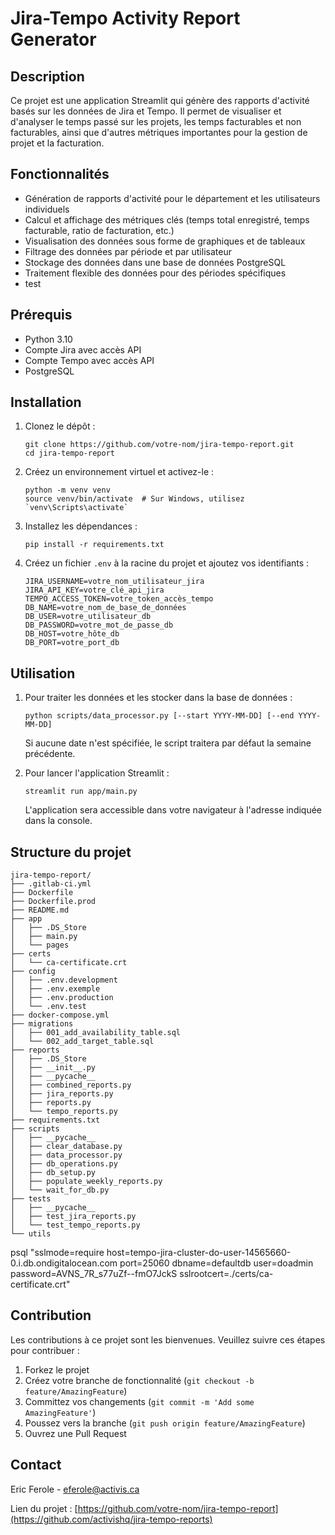 # Jira-Tempo Activity Report Generator

## Description
Ce projet est une application Streamlit qui génère des rapports d'activité basés sur les données de Jira et Tempo. Il permet de visualiser et d'analyser le temps passé sur les projets, les temps facturables et non facturables, ainsi que d'autres métriques importantes pour la gestion de projet et la facturation.

## Fonctionnalités
- Génération de rapports d'activité pour le département et les utilisateurs individuels
- Calcul et affichage des métriques clés (temps total enregistré, temps facturable, ratio de facturation, etc.)
- Visualisation des données sous forme de graphiques et de tableaux
- Filtrage des données par période et par utilisateur
- Stockage des données dans une base de données PostgreSQL
- Traitement flexible des données pour des périodes spécifiques
- test

## Prérequis
- Python 3.10
- Compte Jira avec accès API
- Compte Tempo avec accès API
- PostgreSQL

## Installation
1. Clonez le dépôt :
   ```
   git clone https://github.com/votre-nom/jira-tempo-report.git
   cd jira-tempo-report
   ```

2. Créez un environnement virtuel et activez-le :
   ```
   python -m venv venv
   source venv/bin/activate  # Sur Windows, utilisez `venv\Scripts\activate`
   ```

3. Installez les dépendances :
   ```
   pip install -r requirements.txt
   ```

4. Créez un fichier `.env` à la racine du projet et ajoutez vos identifiants :
   ```
   JIRA_USERNAME=votre_nom_utilisateur_jira
   JIRA_API_KEY=votre_clé_api_jira
   TEMPO_ACCESS_TOKEN=votre_token_accès_tempo
   DB_NAME=votre_nom_de_base_de_données
   DB_USER=votre_utilisateur_db
   DB_PASSWORD=votre_mot_de_passe_db
   DB_HOST=votre_hôte_db
   DB_PORT=votre_port_db
   ```

## Utilisation
1. Pour traiter les données et les stocker dans la base de données :
   ```
   python scripts/data_processor.py [--start YYYY-MM-DD] [--end YYYY-MM-DD]
   ```
   Si aucune date n'est spécifiée, le script traitera par défaut la semaine précédente.

2. Pour lancer l'application Streamlit :
   ```
   streamlit run app/main.py
   ```
   L'application sera accessible dans votre navigateur à l'adresse indiquée dans la console.

## Structure du projet
```
jira-tempo-report/
├── .gitlab-ci.yml
├── Dockerfile
├── Dockerfile.prod
├── README.md
├── app
│   ├── .DS_Store
│   ├── main.py
│   └── pages
├── certs
│   └── ca-certificate.crt
├── config
│   ├── .env.development
│   ├── .env.exemple
│   ├── .env.production
│   └── .env.test
├── docker-compose.yml
├── migrations
│   ├── 001_add_availability_table.sql
│   └── 002_add_target_table.sql
├── reports
│   ├── .DS_Store
│   ├── __init__.py
│   ├── __pycache__
│   ├── combined_reports.py
│   ├── jira_reports.py
│   ├── reports.py
│   └── tempo_reports.py
├── requirements.txt
├── scripts
│   ├── __pycache__
│   ├── clear_database.py
│   ├── data_processor.py
│   ├── db_operations.py
│   ├── db_setup.py
│   ├── populate_weekly_reports.py
│   └── wait_for_db.py
├── tests
│   ├── __pycache__
│   ├── test_jira_reports.py
│   └── test_tempo_reports.py
└── utils

```

psql "sslmode=require host=tempo-jira-cluster-do-user-14565660-0.i.db.ondigitalocean.com port=25060 dbname=defaultdb user=doadmin password=AVNS_7R_s77uZf--fmO7JckS sslrootcert=./certs/ca-certificate.crt"


## Contribution
Les contributions à ce projet sont les bienvenues. Veuillez suivre ces étapes pour contribuer :
1. Forkez le projet
2. Créez votre branche de fonctionnalité (`git checkout -b feature/AmazingFeature`)
3. Committez vos changements (`git commit -m 'Add some AmazingFeature'`)
4. Poussez vers la branche (`git push origin feature/AmazingFeature`)
5. Ouvrez une Pull Request

## Contact
Eric Ferole - [eferole@activis.ca](mailto:eferole@activis.ca)

Lien du projet : [https://github.com/votre-nom/jira-tempo-report](https://github.com/activishq/jira-tempo-reports)
